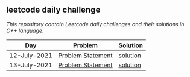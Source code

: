 ## leetcode daily challenge


*This repository contain Leetcode daily challenges and their solutions in C++ language*.



| **Day**     | **Problem**  | **Solution** | 
| --------| -------- | --------|
| 12-July-2021| [Problem Statement](https://leetcode.com/explore/challenge/card/july-leetcoding-challenge-2021/609/week-2-july-8th-july-14th/3811/)|  [solution](https://github.com/yashtyagithub/leetcode_daily_challenge/blob/master/leetcode_12july.cpp) |
| 13-July-2021| [Problem Statement](https://leetcode.com/explore/challenge/card/july-leetcoding-challenge-2021/609/week-2-july-8th-july-14th/3812/)| [solution](https://github.com/yashtyagithub/leetcode_daily_challenge/blob/master/leetcode13july.cpp)|
